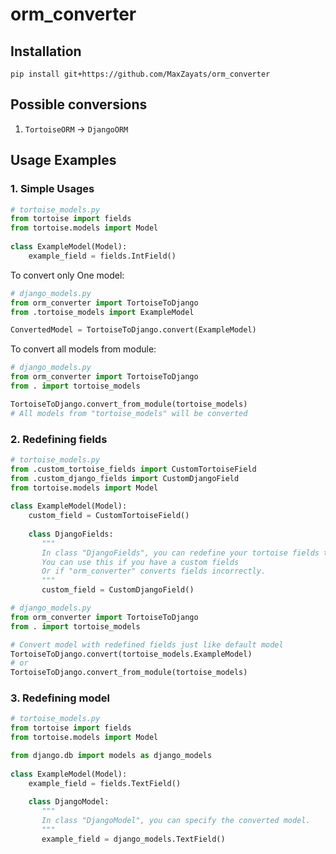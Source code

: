 # orm_converter

## Installation
`pip install git+https://github.com/MaxZayats/orm_converter`

## Possible conversions
1. `TortoiseORM` -> `DjangoORM`

## Usage Examples
### 1. Simple Usages
```python
# tortoise_models.py
from tortoise import fields
from tortoise.models import Model
   
class ExampleModel(Model):
    example_field = fields.IntField()
```

To convert only One model:
```python
# django_models.py
from orm_converter import TortoiseToDjango
from .tortoise_models import ExampleModel

ConvertedModel = TortoiseToDjango.convert(ExampleModel)
```

To convert all models from module:
```python
# django_models.py
from orm_converter import TortoiseToDjango
from . import tortoise_models

TortoiseToDjango.convert_from_module(tortoise_models)
# All models from "tortoise_models" will be converted
```

### 2. Redefining fields
```python
# tortoise_models.py
from .custom_tortoise_fields import CustomTortoiseField
from .custom_django_fields import CustomDjangoField
from tortoise.models import Model
   
class ExampleModel(Model):
    custom_field = CustomTortoiseField()
    
    class DjangoFields:
       """
       In class "DjangoFields", you can redefine your tortoise fields to django fields.
       You can use this if you have a custom fields
       Or if "orm_converter" converts fields incorrectly.
       """
       custom_field = CustomDjangoField()
```

```python
# django_models.py
from orm_converter import TortoiseToDjango
from . import tortoise_models

# Convert model with redefined fields just like default model
TortoiseToDjango.convert(tortoise_models.ExampleModel)
# or
TortoiseToDjango.convert_from_module(tortoise_models)
```

### 3. Redefining model
```python
# tortoise_models.py
from tortoise import fields
from tortoise.models import Model

from django.db import models as django_models
   
class ExampleModel(Model):
    example_field = fields.TextField()
    
    class DjangoModel:
       """
       In class "DjangoModel", you can specify the converted model.
       """
       example_field = django_models.TextField()
```